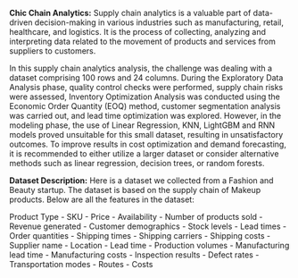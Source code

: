 **Chic Chain Analytics:**
Supply chain analytics is a valuable part of data-driven decision-making in various industries such as manufacturing, retail, healthcare, and logistics. It is the process of collecting, analyzing and interpreting data related to the movement of products and services from suppliers to customers.

In this supply chain analytics analysis, the challenge was dealing with a dataset comprising 100 rows and 24 columns. During the Exploratory Data Analysis phase, quality control checks were performed, supply chain risks were assessed, Inventory Optimization Analysis was conducted using the Economic Order Quantity (EOQ) method, customer segmentation analysis was carried out, and lead time optimization was explored. However, in the modeling phase, the use of Linear Regression, KNN, LightGBM and RNN models proved unsuitable for this small dataset, resulting in unsatisfactory outcomes. To improve results in cost optimization and demand forecasting, it is recommended to either utilize a larger dataset or consider alternative methods such as linear regression, decision trees, or random forests.

**Dataset Description:**
Here is a dataset we collected from a Fashion and Beauty startup. The dataset is based on the supply chain of Makeup products. Below are all the features in the dataset:

Product Type -
SKU -
Price -
Availability -
Number of products sold -
Revenue generated -
Customer demographics -
Stock levels -
Lead times -
Order quantities -
Shipping times -
Shipping carriers -
Shipping costs -
Supplier name -
Location -
Lead time -
Production volumes -
Manufacturing lead time -
Manufacturing costs -
Inspection results -
Defect rates -
Transportation modes -
Routes -
Costs
